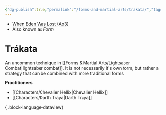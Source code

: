 ```yaml
---
{"dg-publish":true,"permalink":"/forms-and-martial-arts/trakata/","tags":["technique"]}
---
```


- [When Eden Was Lost (Ao3)](https://archiveofourown.org/works/19334440/chapters/45992584)
- Also known as *Form*
# Trákata
>

An uncommon technique in [[Forms & Martial Arts/Lightsaber Combat\|lightsaber combat]]. It is not necessarily it's own form, but rather a strategy that can be combined with more traditional forms. 

**Practitioners**
- [[Characters/Chevalier Hellix\|Chevalier Hellix]]
- [[Characters/Darth Traya\|Darth Traya]]

{ .block-language-dataview}
